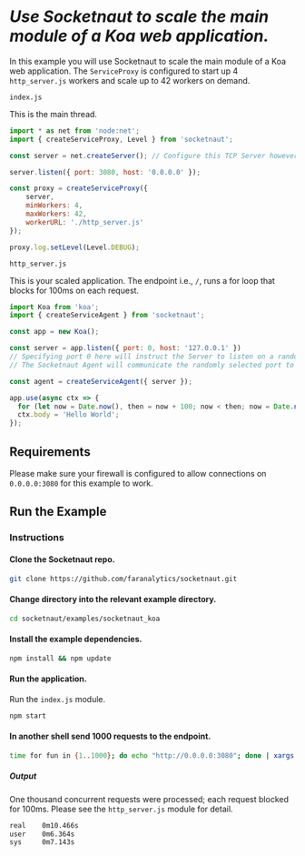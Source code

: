 # *Use Socketnaut to scale the main module of a Koa web application.*

In this example you will use Socketnaut to scale the main module of a Koa web application.  The `ServiceProxy` is configured to start up 4 `http_server.js` workers and scale up to 42 workers on demand.

`index.js`

This is the main thread.
```js
import * as net from 'node:net';
import { createServiceProxy, Level } from 'socketnaut';

const server = net.createServer(); // Configure this TCP Server however you choose.

server.listen({ port: 3080, host: '0.0.0.0' });

const proxy = createServiceProxy({
    server,
    minWorkers: 4,
    maxWorkers: 42,
    workerURL: './http_server.js'
});

proxy.log.setLevel(Level.DEBUG);
```

`http_server.js`

This is your scaled application. The endpoint i.e., `/`, runs a for loop that blocks for 100ms on each request.
```js
import Koa from 'koa';
import { createServiceAgent } from 'socketnaut';

const app = new Koa();

const server = app.listen({ port: 0, host: '127.0.0.1' })
// Specifying port 0 here will instruct the Server to listen on a random port.  
// The Socketnaut Agent will communicate the randomly selected port to the ServiceProxy.

const agent = createServiceAgent({ server });

app.use(async ctx => {
  for (let now = Date.now(), then = now + 100; now < then; now = Date.now()); // Block for 100 milliseconds.
  ctx.body = 'Hello World';
});
```

## Requirements
Please make sure your firewall is configured to allow connections on `0.0.0.0:3080` for this example to work.

## Run the Example

### Instructions

#### Clone the Socketnaut repo.

```bash
git clone https://github.com/faranalytics/socketnaut.git
```

#### Change directory into the relevant example directory.

```bash
cd socketnaut/examples/socketnaut_koa
```

#### Install the example dependencies.

```bash
npm install && npm update
```

#### Run the application.

Run the `index.js` module.
```bash
npm start
```

#### In another shell send 1000 requests to the endpoint.

```bash
time for fun in {1..1000}; do echo "http://0.0.0.0:3080"; done | xargs -n1 -P1000 curl
```

##### Output

One thousand concurrent requests were processed; each request blocked for 100ms. Please see the `http_server.js` module for detail.
```bash
real    0m10.466s
user    0m6.364s
sys     0m7.143s
```